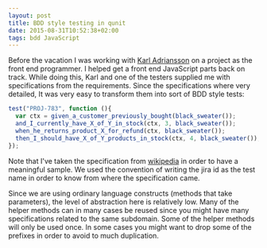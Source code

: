 ```yaml
---
layout: post
title: BDD style testing in qunit
date: 2015-08-31T10:52:38+02:00
tags: bdd JavaScript
---
```


Before the vacation I was working with [Karl Adriansson](https://twitter.com/HerrAdriansson) on a project as the front end programmer. I helped get a front end JavaScript parts back on track. While doing this, Karl and one of the testers supplied me with specifications from the requirements. Since the specifications where very detailed, It was very easy to transform them into sort of BDD style tests:

~~~ JavaScript
test("PROJ-783", function (){
  var ctx = given_a_customer_previously_bought(black_sweater());
  and_I_currently_have_X_of_Y_in_stock(ctx, 3, black_sweater());
  when_he_returns_product_X_for_refund(ctx, black_sweater());
  then_I_should_have_X_of_Y_products_in_stock(ctx, 4, black_sweater());
});
~~~

Note that I've taken the specification from [wikipedia](https://en.wikipedia.org/wiki/Behavior-driven_development) in order to have a meaningful sample. We used the convention of writing the jira id as the test name in order to know from where the specification came.

Since we are using ordinary language constructs (methods that take parameters), the level of abstraction here is relatively low. Many of the helper methods can in many cases be reused since you might have many specifications related to the same subdomain. Some of the helper methods will only be used once. In some cases you might want to drop some of the prefixes in order to avoid to much duplication.
